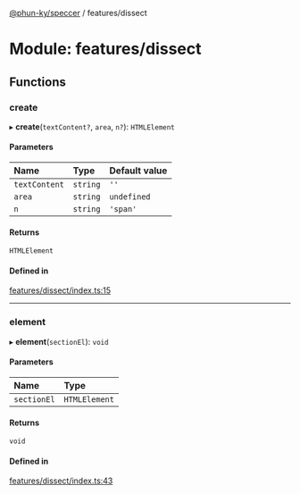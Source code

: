 [@phun-ky/speccer](../README.md) / features/dissect

# Module: features/dissect

## Functions

### create

▸ **create**(`textContent?`, `area`, `n?`): `HTMLElement`

#### Parameters

| Name | Type | Default value |
| :------ | :------ | :------ |
| `textContent` | `string` | `''` |
| `area` | `string` | `undefined` |
| `n` | `string` | `'span'` |

#### Returns

`HTMLElement`

#### Defined in

[features/dissect/index.ts:15](https://github.com/phun-ky/speccer/blob/main/src/features/dissect/index.ts#L15)

___

### element

▸ **element**(`sectionEl`): `void`

#### Parameters

| Name | Type |
| :------ | :------ |
| `sectionEl` | `HTMLElement` |

#### Returns

`void`

#### Defined in

[features/dissect/index.ts:43](https://github.com/phun-ky/speccer/blob/main/src/features/dissect/index.ts#L43)
